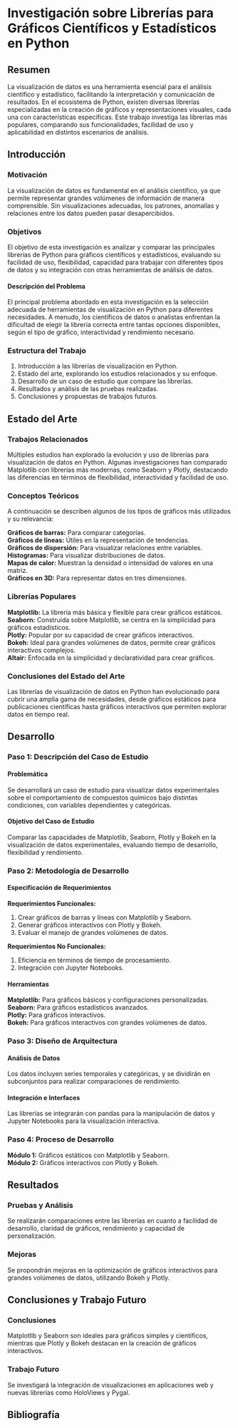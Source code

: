 # Investigación sobre Librerías para Gráficos Científicos y Estadísticos en Python

## Resumen
La visualización de datos es una herramienta esencial para el análisis científico y estadístico, facilitando la interpretación y comunicación de resultados. En el ecosistema de Python, existen diversas librerías especializadas en la creación de gráficos y representaciones visuales, cada una con características específicas. Este trabajo investiga las librerías más populares, comparando sus funcionalidades, facilidad de uso y aplicabilidad en distintos escenarios de análisis.

## Introducción
### Motivación
La visualización de datos es fundamental en el análisis científico, ya que permite representar grandes volúmenes de información de manera comprensible. Sin visualizaciones adecuadas, los patrones, anomalías y relaciones entre los datos pueden pasar desapercibidos.

### Objetivos
El objetivo de esta investigación es analizar y comparar las principales librerías de Python para gráficos científicos y estadísticos, evaluando su facilidad de uso, flexibilidad, capacidad para trabajar con diferentes tipos de datos y su integración con otras herramientas de análisis de datos.

#### Descripción del Problema
El principal problema abordado en esta investigación es la selección adecuada de herramientas de visualización en Python para diferentes necesidades. A menudo, los científicos de datos o analistas enfrentan la dificultad de elegir la librería correcta entre tantas opciones disponibles, según el tipo de gráfico, interactividad y rendimiento necesario.

### Estructura del Trabajo
1. Introducción a las librerías de visualización en Python.
2. Estado del arte, explorando los estudios relacionados y su enfoque.
3. Desarrollo de un caso de estudio que compare las librerías.
4. Resultados y análisis de las pruebas realizadas.
5. Conclusiones y propuestas de trabajos futuros.

## Estado del Arte
### Trabajos Relacionados
Múltiples estudios han explorado la evolución y uso de librerías para visualización de datos en Python. Algunas investigaciones han comparado Matplotlib con librerías más modernas, como Seaborn y Plotly, destacando las diferencias en términos de flexibilidad, interactividad y facilidad de uso.

### Conceptos Teóricos
A continuación se describen algunos de los tipos de gráficos más utilizados y su relevancia:

**Gráficos de barras:** Para comparar categorías.  
**Gráficos de líneas:** Útiles en la representación de tendencias.  
**Gráficos de dispersión:** Para visualizar relaciones entre variables.  
**Histogramas:** Para visualizar distribuciones de datos.  
**Mapas de calor:** Muestran la densidad o intensidad de valores en una matriz.  
**Gráficos en 3D:** Para representar datos en tres dimensiones.

### Librerías Populares
**Matplotlib:** La librería más básica y flexible para crear gráficos estáticos.  
**Seaborn:** Construida sobre Matplotlib, se centra en la simplicidad para gráficos estadísticos.  
**Plotly:** Popular por su capacidad de crear gráficos interactivos.  
**Bokeh:** Ideal para grandes volúmenes de datos, permite crear gráficos interactivos complejos.  
**Altair:** Enfocada en la simplicidad y declaratividad para crear gráficos.

### Conclusiones del Estado del Arte
Las librerías de visualización de datos en Python han evolucionado para cubrir una amplia gama de necesidades, desde gráficos estáticos para publicaciones científicas hasta gráficos interactivos que permiten explorar datos en tiempo real.

## Desarrollo
### Paso 1: Descripción del Caso de Estudio
#### Problemática
Se desarrollará un caso de estudio para visualizar datos experimentales sobre el comportamiento de compuestos químicos bajo distintas condiciones, con variables dependientes y categóricas.

#### Objetivo del Caso de Estudio
Comparar las capacidades de Matplotlib, Seaborn, Plotly y Bokeh en la visualización de datos experimentales, evaluando tiempo de desarrollo, flexibilidad y rendimiento.

### Paso 2: Metodología de Desarrollo
#### Especificación de Requerimientos
**Requerimientos Funcionales:**  
1. Crear gráficos de barras y líneas con Matplotlib y Seaborn.  
2. Generar gráficos interactivos con Plotly y Bokeh.  
3. Evaluar el manejo de grandes volúmenes de datos.

**Requerimientos No Funcionales:**  
1. Eficiencia en términos de tiempo de procesamiento.  
2. Integración con Jupyter Notebooks.

#### Herramientas
**Matplotlib:** Para gráficos básicos y configuraciones personalizadas.  
**Seaborn:** Para gráficos estadísticos avanzados.  
**Plotly:** Para gráficos interactivos.  
**Bokeh:** Para gráficos interactivos con grandes volúmenes de datos.

### Paso 3: Diseño de Arquitectura
#### Análisis de Datos
Los datos incluyen series temporales y categóricas, y se dividirán en subconjuntos para realizar comparaciones de rendimiento.

#### Integración e Interfaces
Las librerías se integrarán con pandas para la manipulación de datos y Jupyter Notebooks para la visualización interactiva.

### Paso 4: Proceso de Desarrollo
**Módulo 1:** Gráficos estáticos con Matplotlib y Seaborn.  
**Módulo 2:** Gráficos interactivos con Plotly y Bokeh.

## Resultados
### Pruebas y Análisis
Se realizarán comparaciones entre las librerías en cuanto a facilidad de desarrollo, claridad de gráficos, rendimiento y capacidad de personalización.

### Mejoras
Se propondrán mejoras en la optimización de gráficos interactivos para grandes volúmenes de datos, utilizando Bokeh y Plotly.

## Conclusiones y Trabajo Futuro
### Conclusiones
Matplotlib y Seaborn son ideales para gráficos simples y científicos, mientras que Plotly y Bokeh destacan en la creación de gráficos interactivos.

### Trabajo Futuro
Se investigará la integración de visualizaciones en aplicaciones web y nuevas librerías como HoloViews y Pygal.

## Bibliografía
